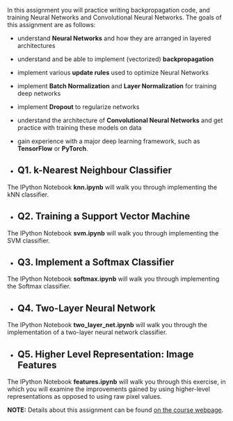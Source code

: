 In this assignment you will practice writing backpropagation code, and training Neural Networks and Convolutional Neural Networks. The goals of this assignment are as follows:

* understand **Neural Networks** and how they are arranged in layered architectures

* understand and be able to implement (vectorized) **backpropagation**

* implement various **update rules** used to optimize Neural Networks

* implement **Batch Normalization** and **Layer Normalization** for training deep networks

* implement **Dropout** to regularize networks

* understand the architecture of **Convolutional Neural Networks** and get practice with training these models on data

* gain experience with a major deep learning framework, such as **TensorFlow** or **PyTorch**.




* ## Q1. k-Nearest Neighbour Classifier

The IPython Notebook **knn.ipynb** will walk you through implementing the kNN classifier.


* ## Q2. Training a Support Vector Machine

The IPython Notebook **svm.ipynb** will walk you through implementing the SVM classifier.


* ## Q3. Implement a Softmax Classifier

The IPython Notebook **softmax.ipynb** will walk you through implementing the Softmax classifier.


* ## Q4. Two-Layer Neural Network

The IPython Notebook **two_layer_net.ipynb** will walk you through the implementation of a two-layer neural network 
classifier.


* ## Q5. Higher Level Representation: Image Features

The IPython Notebook **features.ipynb** will walk you through this exercise, in which you will examine the improvements gained by using higher-level representations as opposed to using raw pixel values.







**NOTE:** Details about this assignment can be found [on the course webpage](https://cs231n.github.io/assignments2019/assignment1/).

